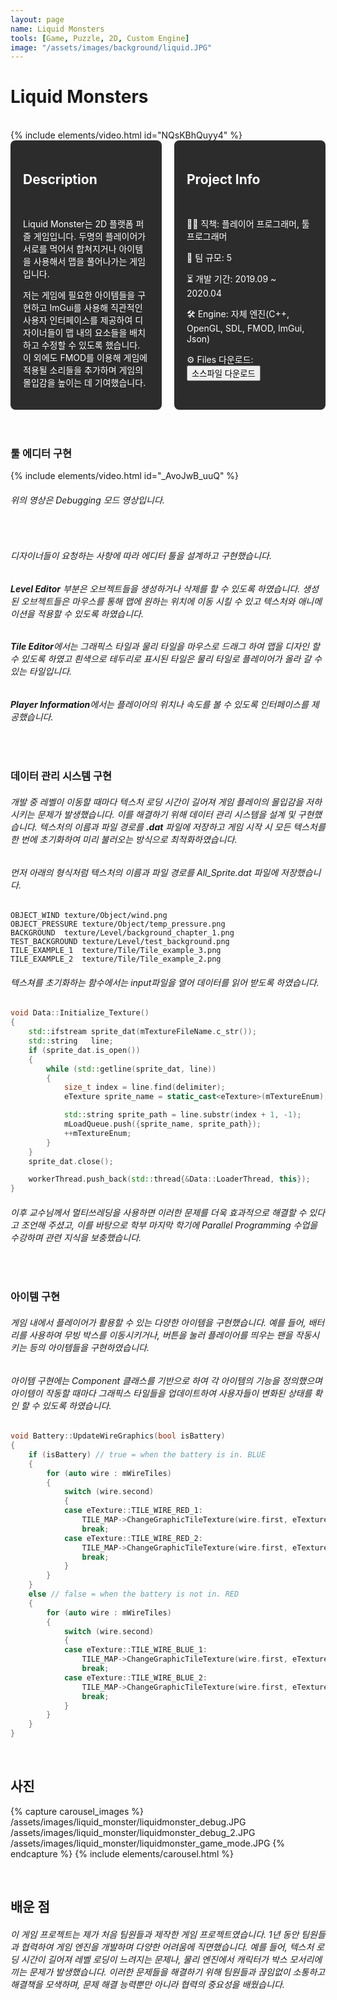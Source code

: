 ```yaml
---
layout: page
name: Liquid Monsters
tools: [Game, Puzzle, 2D, Custom Engine]
image: "/assets/images/background/liquid.JPG"
---
```


# Liquid Monsters
<br>
{% include elements/video.html id="NQsKBhQuyy4" %}

<br>

<div style="display: flex; gap: 20px;">
  <div style="background-color: #2c2c2c; padding: 20px; border-radius: 8px; color: white; width: 50%;">
    <h2>Description</h2><br>
    <p>
      Liquid Monster는 2D 플랫폼 퍼즐 게임입니다. 두명의 플레이어가 서로를 먹어서 합쳐지거나 아이템을 사용해서 맵을 풀어나가는 게임입니다.
    </p>
    <p>
      저는 게임에 필요한 아이템들을 구현하고 ImGui를 사용해 직관적인 사용자 인터페이스를 제공하여 디자이너들이 맵 내의 요소들을 배치하고 수정할 수 있도록 했습니다. 이 외에도 FMOD를 이용해 게임에 적용될 소리들을 추가하며 게임의 몰입감을 높이는 데 기여했습니다.
    </p>
  </div>
  <div style="background-color: #2c2c2c; padding: 20px; border-radius: 8px; color: white; width: 50%;">
    <h2>Project Info</h2><br>
    <p>👨‍💻 직책: 플레이어 프로그래머, 툴 프로그래머</p>
    <p>👥 팀 규모: 5</p>
    <p>⏳ 개발 기간: 2019.09 ~ 2020.04</p>
    <p>🛠️ Engine: 자체 엔진(C++, OpenGL, SDL, FMOD, ImGui, Json)</p>
    <p>⚙️ Files 다운로드: <button onclick="window.location.href='https://drive.google.com/drive/folders/1idm_-ZEHRmeOC7ruRiTdck5SZRJdtbHb';">소스파일 다운로드</button></p>
  </div>
</div>

<br>

<br>

### **툴 에디터 구현**

{% include elements/video.html id="_AvoJwB_uuQ" %}

###### 위의 영상은 Debugging 모드 영상입니다.
<br>

###### 디자이너들이 요청하는 사항에 따라 에디터 툴을 설계하고 구현했습니다. 
###### **Level Editor** 부분은 오브젝트들을 생성하거나 삭제를 할 수 있도록 하였습니다. 생성된 오브젝트들은 마우스를 통해 맵에 원하는 위치에 이동 시킬 수 있고 텍스처와 애니메이션을 적용할 수 있도록 하였습니다. 
###### **Tile Editor**에서는 그래픽스 타일과 물리 타일을 마우스로 드래그 하여 맵을 디자인 할 수 있도록 하였고 흰색으로 테두리로 표시된 타일은 물리 타일로 플레이어가 올라 갈 수 있는 타일입니다. 
###### **Player Information**에서는 플레이어의 위치나 속도를 볼 수 있도록 인터페이스를 제공했습니다.


<br>

### **데이터 관리 시스템 구현**

###### 개발 중 레벨이 이동할 때마다 텍스처 로딩 시간이 길어져 게임 플레이의 몰입감을 저하시키는 문제가 발생했습니다. 이를 해결하기 위해 데이터 관리 시스템을 설계 및 구현했습니다. 텍스처의 이름과 파일 경로를 **.dat** 파일에 저장하고 게임 시작 시 모든 텍스처를 한 번에 초기화하여 미리 불러오는 방식으로 최적화하였습니다. 
###### 먼저 아래의 형식처럼 텍스처의 이름과 파일 경로를 All_Sprite.dat 파일에 저장했습니다.
```
OBJECT_WIND	texture/Object/wind.png
OBJECT_PRESSURE	texture/Object/temp_pressure.png
BACKGROUND	texture/Level/background_chapter_1.png
TEST_BACKGROUND	texture/Level/test_background.png
TILE_EXAMPLE_1	texture/Tile/Tile_example_3.png
TILE_EXAMPLE_2	texture/Tile/Tile_example_2.png
```
###### 텍스쳐를 초기화하는 함수에서는 input파일을 열어 데이터를 읽어 받도록 하였습니다.
```c++
void Data::Initialize_Texture()
{
    std::ifstream sprite_dat(mTextureFileName.c_str());
    std::string   line;
    if (sprite_dat.is_open())
    {
        while (std::getline(sprite_dat, line))
        {
            size_t index = line.find(delimiter);
            eTexture sprite_name = static_cast<eTexture>(mTextureEnum);

            std::string sprite_path = line.substr(index + 1, -1);
            mLoadQueue.push({sprite_name, sprite_path});
            ++mTextureEnum;
        }
    }
    sprite_dat.close();

    workerThread.push_back(std::thread{&Data::LoaderThread, this});
}
```
###### 이후 교수님께서 멀티쓰레딩을 사용하면 이러한 문제를 더욱 효과적으로 해결할 수 있다고 조언해 주셨고, 이를 바탕으로 학부 마지막 학기에 Parallel Programming 수업을 수강하며 관련 지식을 보충했습니다.
<br>

### **아이템 구현**

###### 게임 내에서 플레이어가 활용할 수 있는 다양한 아이템을 구현했습니다. 예를 들어, 배터리를 사용하여 무빙 박스를 이동시키거나, 버튼을 눌러 플레이어를 띄우는 팬을 작동시키는 등의 아이템들을 구현하였습니다. 
###### 아이템 구현에는 Component 클래스를 기반으로 하여 각 아이템의 기능을 정의했으며 아이템이 작동할 때마다 그래픽스 타일들을 업데이트하여 사용자들이 변화된 상태를 확인 할 수 있도록 하였습니다.
```C++
void Battery::UpdateWireGraphics(bool isBattery)
{
    if (isBattery) // true = when the battery is in. BLUE
    {
        for (auto wire : mWireTiles)
        {
            switch (wire.second)
            {
            case eTexture::TILE_WIRE_RED_1:
                TILE_MAP->ChangeGraphicTileTexture(wire.first, eTexture::TILE_WIRE_BLUE_1);
                break;
            case eTexture::TILE_WIRE_RED_2:
                TILE_MAP->ChangeGraphicTileTexture(wire.first, eTexture::TILE_WIRE_BLUE_2);
                break;
            }
        }
    }
    else // false = when the battery is not in. RED
    {
        for (auto wire : mWireTiles)
        {
            switch (wire.second)
            {
            case eTexture::TILE_WIRE_BLUE_1:
                TILE_MAP->ChangeGraphicTileTexture(wire.first, eTexture::TILE_WIRE_RED_1);
                break;
            case eTexture::TILE_WIRE_BLUE_2:
                TILE_MAP->ChangeGraphicTileTexture(wire.first, eTexture::TILE_WIRE_RED_2);
                break;
            }
        }
    }
}
```

<br>

## **사진**
{% capture carousel_images %}
/assets/images/liquid_monster/liquidmonster_debug.JPG
/assets/images/liquid_monster/liquidmonster_debug_2.JPG
/assets/images/liquid_monster/liquidmonster_game_mode.JPG
{% endcapture %}
{% include elements/carousel.html %}


<br>

## **배운 점**
###### 이 게임 프로젝트는 제가 처음 팀원들과 제작한 게임 프로젝트였습니다. 1년 동안 팀원들과 협력하여 게임 엔진을 개발하며 다양한 어려움에 직면했습니다. 예를 들어, 텍스처 로딩 시간이 길어져 레벨 로딩이 느려지는 문제나, 물리 엔진에서 캐릭터가 박스 모서리에 끼는 문제가 발생했습니다. 이러한 문제들을 해결하기 위해 팀원들과 끊임없이 소통하고 해결책을 모색하며, 문제 해결 능력뿐만 아니라 협력의 중요성을 배웠습니다.

<br><br><br><br><br>
<br>